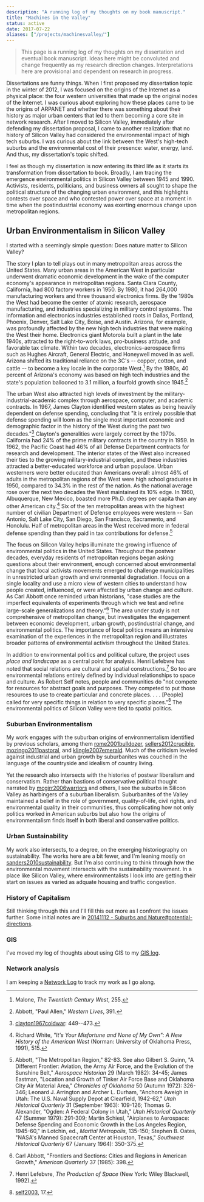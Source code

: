```yaml
---
description: "A running log of my thoughts on my book manuscript."
title: "Machines in the Valley"
status: active
date: 2017-07-22
aliases: ["/projects/machinesvalley/"]
---
```


>  This page is a running log of my thoughts on my dissertation and eventual book manuscript. Ideas here might be convoluted and change frequently as my research direction changes. Interpretations here are provisional and dependent on research in progress.

Dissertations are funny things. When I first proposed my dissertation topic in the winter of 2012, I was focused on the origins of the Internet as a physical place: the four western universities that made up the original nodes of the Internet. I was curious about exploring how these places came to be the origins of ARPANET and whether there was something about their history as major urban centers that led to them becoming a core site in network research. After I moved to Silicon Valley, immediately after defending my dissertation proposal, I came to another realization: that no history of Silicon Valley had considered the environmental impact of high tech suburbs. I was curious about the link between the West's high-tech suburbs and the environmental cost of their presence: water, energy, land. And thus, my dissertation's topic shifted.

I feel as though my dissertation is now entering its third life as it starts its transformation from dissertation to book. Broadly, I am tracing the emergence environmental politics in Silicon Valley between 1945 and 1990. Activists, residents, politicians, and business owners all sought to shape the political structure of the changing urban environment, and this highlights contests over space and who contested power over space at a moment in time when the postindustrial economy was exerting enormous change upon metropolitan regions.

## Urban Environmentalism in Silicon Valley

I started with a seemingly simple question: Does nature matter to Silicon Valley?

The story I plan to tell plays out in many metropolitan areas across the
United States. Many urban areas in the American West in particular
underwent dramatic economic development in the wake of the computer
economy's appearance in metropolitan regions. Santa Clara County,
California, had 800 factory workers in 1950. By 1980, it had 264,000
manufacturing workers and three thousand electronics firms. By the 1980s
the West had become the center of atomic research, aerospace
manufacturing, and industries specializing in military control systems.
The information and electronics industries established roots in Dallas,
Portland, Phoenix, Denver, Salt Lake City, Boise, and Austin. Arizona,
for example, was profoundly affected by the new high tech industries
that were making the West their home. Electronics giant Motorola built a
plant in the late 1940s, attracted to the right-to-work laws,
pro-business attitude, and favorable tax climate. Within two decades,
electronics-aerospace firms such as Hughes Aircraft, General Electric,
and Honeywell moved in as well. Arizona shifted its traditional reliance
on the 3C's -- copper, cotton, and cattle -- to become a key locale in
the corporate West.[^3] By the 1980s, 40 percent of Arizona's economy was
based on high tech industries and the state's population ballooned to
3.1 million, a fourfold growth since 1945.[^4]

The urban West also attracted high levels of investment by the
military-industrial-academic complex through aerospace, computer, and academic
contracts. In 1967, James Clayton identified western states as being heavily
dependent on defense spending, concluding that "it is entirely possible that
defense spending will loom as the single most important economic and
demographic factor in the history of the West during the past two
decades."[^5] Clayton's generalities were largely correct by the 1970s.
California had 24% of the prime military contracts in the country in 1959. In
1962, the Pacific Coast had 46% of all Defense Department contracts for
research and development. The interior states of the West also increased their
ties to the growing military-industrial complex, and these industries
attracted a better-educated workforce and urban populace. Urban westerners
were better educated than Americans overall: almost 46% of adults in the
metropolitan regions of the West were high school graduates in 1950, compared
to 34.3% in the rest of the nation. As the national average rose over the
next two decades the West maintained its 10% edge. In 1960, Albuquerque, New
Mexico, boasted more Ph.D. degrees per capita than any other American
city.[^6] Six of the ten metropolitan areas with the highest number of
civilian Department of Defense employees were western -- San Antonio, Salt
Lake City, San Diego, San Francisco, Sacramento, and Honolulu. Half of
metropolitan areas in the West received more in federal defense spending than
they paid in tax contributions for defense.[^7]

The focus on Silicon Valley helps illuminate the growing influence of
environmental politics in the United States. Throughout the postwar decades,
everyday residents of metropolitan regions began asking questions about their
environment, enough concerned about environmental change that local activists
movements emerged to challenge municipalities in unrestricted urban growth and
environmental degradation. I focus on a single locality and use a micro view of
western cities to understand how people created, influenced, or were affected by
urban change and culture. As Carl Abbott once reminded urban historians, "case
studies are the imperfect equivalents of experiments through which we test and
refine large-scale generalizations and theory."[^1] The area under study is not
comprehensive of metropolitan change, but investigates the engagement between
economic development, urban growth, postindustrial change, and environmental
politics. The importance of local politics means an intensive examination of the
experiences in the metropolitan region and illustrates broader patterns of
environmental activism throughout the United States.

In addition to environmental politics and political culture, the project uses *place and landscape* as a central point for analysis. Henri Lefebvre has noted that social relations are cultural and spatial constructions.[^2] So too are environmental relations entirely defined by individual relationships to space and culture. As Robert Self notes, people and communities do "not compete for resources for abstract goals and purposes. They competed to put those resources to use to create particular and concrete places.  . . . [People] called for very specific things in relation to very specific places."[^8] The environmental politics of Silicon Valley were tied to spatial politics. 

### Suburban Environmentalism

My work engages with the suburban origins of environmentalism identified by previous scholars, among them [rome2001bulldozer](/rome2001bulldozer/), [sellers2012crucible](/sellers2012crucible/), [mozingo2011pastoral](/mozingo2011pastoral/), and [klingle2007emerald](/klingle2007emerald/). Much of the criticism leveled against industrial and urban growth by suburbanites was couched in the language of the countryside and idealism of country living.

Yet the research also intersects with the histories of postwar liberalism and conservatism. Rather than bastions of conservative political thought narrated by [mcgirr2006warriors](/mcgirr2006warriors/) and others, I see the suburbs in Silicon Valley as harbingers of a suburban liberalism. Suburbanites of the Valley maintained a belief in the role of government, quality-of-life, civil rights, and environmental quality in their communities, thus complicating how not only politics worked in American suburbs but also how the origins of environmentalism finds itself in both liberal and conservative politics.

### Urban Sustainability

My work also intersects, to a degree, on the emerging historiography on sustainability. The works here are a bit fewer, and I'm leaning mostly on [sanders2010sustainability](/sanders2010sustainability/). But I'm also continuing to think through how the environmental movement intersects with the sustainability movement. In a place like Silicon Valley, where environmentalists I look into are getting their start on issues as varied as adquate housing and traffic congestion. 

### History of Capitalism

Still thinking through this and I'll fill this out more as I confront the issues further. Some initial notes are in [20141112 - Suburbs and Nature#potential-directions](/2016-02-01-nature-and-suburbs/#potential-directions).

### GIS

I've moved my log of thoughts about using GIS to my [GIS log](/gis-log/).

### Network analysis

I am keeping a [Network Log](/network-log/) to track my work as I go along.

[^1]: Carl Abbott, "Frontiers and Sections: Cities and Regions in American Growth," *American Quarterly* 37 (1985): 398.

[^2]: Henri Lefebvre, *The Production of Space* (New York: Wiley Blackwell, 1992).

[^3]: Malone, *The Twentieth Century West*, 255.

[^4]: Abbott, "Paul Allen," *Western Lives*, 391.

[^5]: [clayton1967coldwar](/clayton1967coldwar/): 449--473.

[^6]: Richard White, *"It's Your Misfortune and None of My Own": A New History of the American West* (Norman: University of Oklahoma Press, 1991), 515.

[^7]: Abbott, "The Metropolitan Region," 82-83. See also Gilbert S. Guinn, "A Different Frontier: Aviation, the Army Air Force, and the Evolution of the Sunshine Belt," *Aerospace Historian* 29 (March 1982): 34-45; James Eastman, "Location and Growth of Tinker Air Force Base and Oklahoma City Air Material Area," *Chronicles of Oklahoma* 50 (Autumn 1972): 326-346; Leonard J. Arrington and Archer L. Durham, "Anchors Aweigh in Utah: The U.S. Naval Supply Depot at Clearfield, 1942-62," *Utah Historical Quarterly* 31 (September 1963): 109-126; Thomas G. Alexander, "Ogden: A Federal Colony in Utah," *Utah Historical Quarterly* 47 (Summer 1979): 291-309; Martin Schiesl, "Airplanes to Aerospace: Defense Spending and Economic Growth in the Los Angeles Region, 1945-60," in Lotchin, ed., *Martial Metropolis*, 135-150; Stephen B. Oates, "NASA's Manned Spacecraft Center at Houston, Texas," *Southwest Historical Quarterly* 67 (January 1964): 350-375.

[^8]: [self2003](/self2003/), 17.

